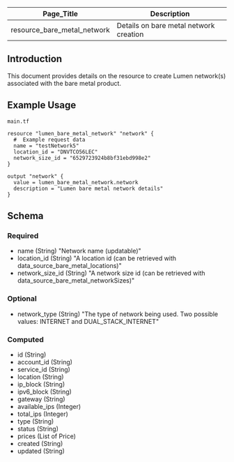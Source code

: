 | Page_Title                  | Description                            |
|-----------------------------|----------------------------------------|
| resource_bare_metal_network | Details on bare metal network creation |

## Introduction
This document provides details on the resource to create Lumen network(s) associated with the bare metal product.

## Example Usage
`main.tf`
```hcl
resource "lumen_bare_metal_network" "network" {
  #  Example request data
  name = "testNetwork5"
  location_id = "DNVTCO56LEC"
  network_size_id = "6529723924b8bf31ebd998e2"
}

output "network" {
  value = lumen_bare_metal_network.network
  description = "Lumen bare metal network details"
}
```

## Schema

### Required
- name (String) "Network name (updatable)"
- location_id (String) "A location id (can be retrieved with data_source_bare_metal_locations)"
- network_size_id (String) "A network size id (can be retrieved with data_source_bare_metal_networkSizes)"

### Optional
- network_type (String) "The type of network being used. Two possible values: INTERNET and DUAL_STACK_INTERNET"

### Computed
- id (String)
- account_id (String)
- service_id (String)
- location (String)
- ip_block (String)
- ipv6_block (String)
- gateway (String)
- available_ips (Integer)
- total_ips (Integer)
- type (String)
- status (String)
- prices (List of Price)
- created (String)
- updated (String)